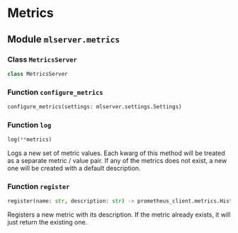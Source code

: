 # Metrics

## Module `mlserver.metrics`

### Class `MetricsServer`

```python
class MetricsServer
```




### Function `configure_metrics`

```python
configure_metrics(settings: mlserver.settings.Settings)
```




### Function `log`

```python
log(**metrics)
```

Logs a new set of metric values.
Each kwarg of this method will be treated as a separate metric / value
pair.
If any of the metrics does not exist, a new one will be created with a
default description.


### Function `register`

```python
register(name: str, description: str) -> prometheus_client.metrics.Histogram
```

Registers a new metric with its description.
If the metric already exists, it will just return the existing one.

